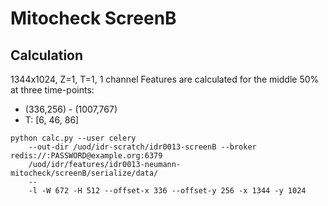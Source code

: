 # Mitocheck ScreenB

## Calculation

1344x1024, Z=1, T=1, 1 channel
Features are calculated for the middle 50% at three time-points:
- (336,256) - (1007,767)
- T: [6, 46, 86]

```
python calc.py --user celery
    --out-dir /uod/idr-scratch/idr0013-screenB --broker redis://:PASSWORD@example.org:6379
    /uod/idr/features/idr0013-neumann-mitocheck/screenB/serialize/data/
    --
    -l -W 672 -H 512 --offset-x 336 --offset-y 256 -x 1344 -y 1024
```
